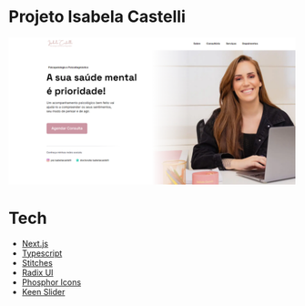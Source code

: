 # Projeto Isabela Castelli

<img src=".github/Capa.png" >

# Tech

- [Next.js][next]
- [Typescript][typescript]
- [Stitches][stitches]
- [Radix UI][radix_ui]
- [Phosphor Icons][phosphoricons]
- [Keen Slider][keen_slider]


[next]: https://nextjs.org
[typescript]: https://www.typescriptlang.org
[stitches]: https://stitches.dev
[phosphoricons]: https://phosphoricons.com
[radix_ui]: https://www.radix-ui.com
[keen_slider]: https://keen-slider.io/
